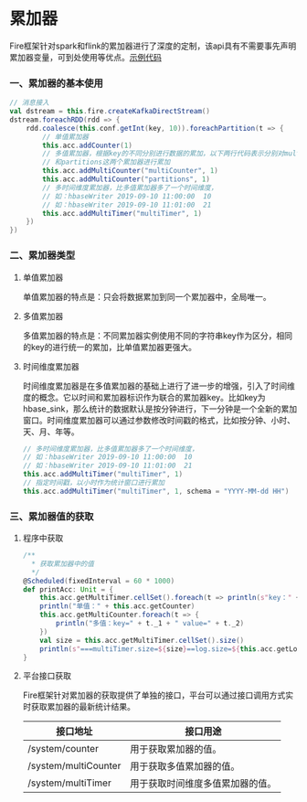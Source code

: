 <!--
Licensed to the Apache Software Foundation (ASF) under one
or more contributor license agreements.  See the NOTICE file
distributed with this work for additional information
regarding copyright ownership.  The ASF licenses this file
to you under the Apache License, Version 2.0 (the
"License"); you may not use this file except in compliance
with the License.  You may obtain a copy of the License at

  http://www.apache.org/licenses/LICENSE-2.0

Unless required by applicable law or agreed to in writing,
software distributed under the License is distributed on an
"AS IS" BASIS, WITHOUT WARRANTIES OR CONDITIONS OF ANY
KIND, either express or implied.  See the License for the
specific language governing permissions and limitations
under the License.
-->

# 累加器

Fire框架针对spark和flink的累加器进行了深度的定制，该api具有不需要事先声明累加器变量，可到处使用等优点。[示例代码](../fire-examples/spark-examples/src/main/scala/com/zto/fire/examples/spark/acc/FireAccTest.scala)

### 一、累加器的基本使用

```scala
// 消息接入
val dstream = this.fire.createKafkaDirectStream()
dstream.foreachRDD(rdd => {
    rdd.coalesce(this.conf.getInt(key, 10)).foreachPartition(t => {
        // 单值累加器
        this.acc.addCounter(1)
        // 多值累加器，根据key的不同分别进行数据的累加，以下两行代码表示分别对multiCounter
        // 和partitions这两个累加器进行累加
        this.acc.addMultiCounter("multiCounter", 1)
        this.acc.addMultiCounter("partitions", 1)
        // 多时间维度累加器，比多值累加器多了一个时间维度，
        // 如：hbaseWriter 2019-09-10 11:00:00  10
        // 如：hbaseWriter 2019-09-10 11:01:00  21
        this.acc.addMultiTimer("multiTimer", 1)
    })
})
```

### 二、累加器类型

1. 单值累加器

   单值累加器的特点是：只会将数据累加到同一个累加器中，全局唯一。

2. 多值累加器

   多值累加器的特点是：不同累加器实例使用不同的字符串key作为区分，相同的key的进行统一的累加，比单值累加器更强大。

3. 时间维度累加器

   时间维度累加器是在多值累加器的基础上进行了进一步的增强，引入了时间维度的概念。它以时间和累加器标识作为联合的累加器key。比如key为hbase_sink，那么统计的数据默认是按分钟进行，下一分钟是一个全新的累加窗口。时间维度累加器可以通过参数修改时间戳的格式，比如按分钟、小时、天、月、年等。

   ```scala
   // 多时间维度累加器，比多值累加器多了一个时间维度，
   // 如：hbaseWriter 2019-09-10 11:00:00  10
   // 如：hbaseWriter 2019-09-10 11:01:00  21
   this.acc.addMultiTimer("multiTimer", 1)
   // 指定时间戳，以小时作为统计窗口进行累加
   this.acc.addMultiTimer("multiTimer", 1, schema = "YYYY-MM-dd HH")
   ```

### 三、累加器值的获取

 1. 程序中获取

    ```scala
    /**
      * 获取累加器中的值
      */
    @Scheduled(fixedInterval = 60 * 1000)
    def printAcc: Unit = {
        this.acc.getMultiTimer.cellSet().foreach(t => println(s"key：" + t.getRowKey + "       时间：" + t.getColumnKey + " " + t.getValue + "条"))
        println("单值：" + this.acc.getCounter)
        this.acc.getMultiCounter.foreach(t => {
            println("多值：key=" + t._1 + " value=" + t._2)
        })
        val size = this.acc.getMultiTimer.cellSet().size()
        println(s"===multiTimer.size=${size}==log.size=${this.acc.getLog.size()}===")
    }
    ```

    

 2. 平台接口获取

    Fire框架针对累加器的获取提供了单独的接口，平台可以通过接口调用方式实时获取累加器的最新统计结果。

    | 接口地址             | 接口用途                         |
    | -------------------- | -------------------------------- |
    | /system/counter      | 用于获取累加器的值。             |
    | /system/multiCounter | 用于获取多值累加器的值。         |
    | /system/multiTimer   | 用于获取时间维度多值累加器的值。 |